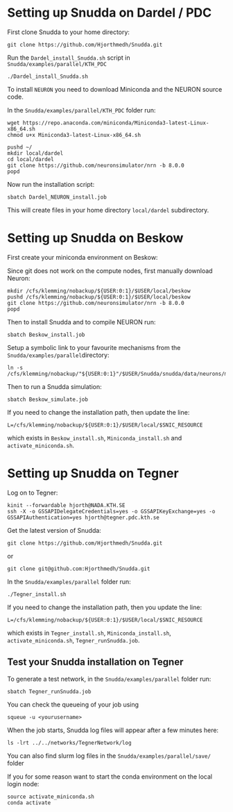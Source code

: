 # Setting up Snudda on Dardel / PDC

First clone Snudda to your home directory:
```
git clone https://github.com/Hjorthmedh/Snudda.git
```

Run the ```Dardel_install_Snudda.sh``` script in ```Snudda/examples/parallel/KTH_PDC```

```
./Dardel_install_Snudda.sh
```

To install ```NEURON``` you need to download Miniconda and the NEURON source code.

In the ```Snudda/examples/parallel/KTH_PDC``` folder run:
```
wget https://repo.anaconda.com/miniconda/Miniconda3-latest-Linux-x86_64.sh
chmod u+x Miniconda3-latest-Linux-x86_64.sh
```

```
pushd ~/
mkdir local/dardel
cd local/dardel
git clone https://github.com/neuronsimulator/nrn -b 8.0.0
popd
```

Now run the installation script:

```
sbatch Dardel_NEURON_install.job
```

This will create files in your home directory ```local/dardel``` subdirectory.


# Setting up Snudda on Beskow

First create your miniconda environment on Beskow:

Since git does not work on the compute nodes, first manually download Neuron:

```
mkdir /cfs/klemming/nobackup/${USER:0:1}/$USER/local/beskow
pushd /cfs/klemming/nobackup/${USER:0:1}/$USER/local/beskow
git clone https://github.com/neuronsimulator/nrn -b 8.0.0
popd
```

Then to install Snudda and to compile NEURON run:

```
sbatch Beskow_install.job
```

Setup a symbolic link to your favourite mechanisms from the ```Snudda/examples/parallel```directory:

```
ln -s /cfs/klemming/nobackup/"${USER:0:1}"/$USER/Snudda/snudda/data/neurons/mechanisms
```

Then to run a Snudda simulation:

```
sbatch Beskow_simulate.job
```

If you need to change the installation path, then update the line: 
```
L=/cfs/klemming/nobackup/${USER:0:1}/$USER/local/$SNIC_RESOURCE
```
which exists in ```Beskow_install.sh```, ```Miniconda_install.sh``` and ```activate_miniconda.sh```.


# Setting up Snudda on Tegner

Log on to Tegner:
```
kinit --forwardable hjorth@NADA.KTH.SE
ssh -X -o GSSAPIDelegateCredentials=yes -o GSSAPIKeyExchange=yes -o GSSAPIAuthentication=yes hjorth@tegner.pdc.kth.se
```

Get the latest version of Snudda:
```
git clone https://github.com/Hjorthmedh/Snudda.git
```

or

```
git clone git@github.com:Hjorthmedh/Snudda.git
```

In the ```Snudda/examples/parallel``` folder run:
```
./Tegner_install.sh
```

If you need to change the installation path, then you update the line: 
```
L=/cfs/klemming/nobackup/${USER:0:1}/$USER/local/$SNIC_RESOURCE
```
which exists in ```Tegner_install.sh```, ```Miniconda_install.sh```, ```activate_miniconda.sh```, ```Tegner_runSnudda.job```.

## Test your Snudda installation on Tegner

To generate a test network, in the ```Snudda/examples/parallel``` folder run:

```
sbatch Tegner_runSnudda.job
```

You can check the queueing of your job using 

```squeue -u <yourusername>```

When the job starts, Snudda log files will appear after a few minutes here:

```ls -lrt ../../networks/TegnerNetwork/log```

You can also find slurm log files in the ```Snudda/examples/parallel/save/``` folder


If you for some reason want to start the conda environment on the local login node:
```
source activate_miniconda.sh
conda activate
```
